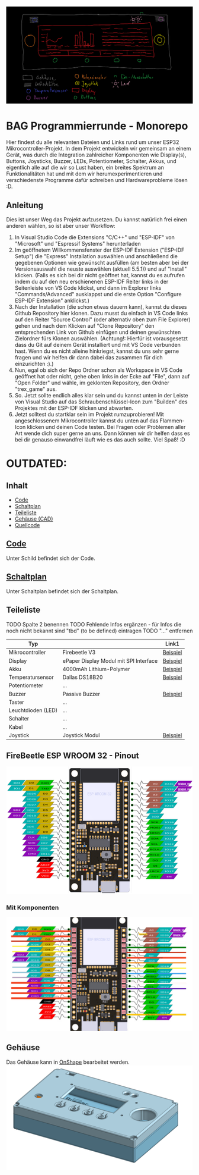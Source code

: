 ![Device Skizze](../DevDocs/media/device_skizze.png)

# BAG Programmierrunde - Monorepo

Hier findest du alle relevanten Dateien und Links rund um unser ESP32 Mikrocontroller-Projekt.
In dem Projekt entwickeln wir gemeinsam an einem Gerät, was durch die Integration zahlreicher Komponenten wie Display(s), Buttons, Joysticks, Buzzer, LEDs, Potentiometer, Schalter, Akkus, und eigentlich alle auf die wir so Lust haben, ein breites Spektrum an Funktionalitäten hat und mit dem wir herumexperimentieren und verschiedenste Programme dafür schreiben und Hardwareprobleme lösen :D.

## Anleitung
Dies ist unser Weg das Projekt aufzusetzen. Du kannst natürlich frei einen anderen wählen, so ist aber unser Workflow:
1. In Visual Studio Code die Extensions "C/C++" und "ESP-IDF" von "Microsoft" und "Espressif Systems" herunterladen
2. Im geöffnetem Willkommensfenster der ESP-IDF Extension ("ESP-IDF Setup") die "Express" Installation auswählen und anschließend die gegebenen Optionen wie gewünscht ausfüllen (am besten aber bei der Versionsauswahl die neuste auswählen (aktuell 5.5.1)) und auf "Install" klicken.
(Falls es sich bei dir nicht geöffnet hat, kannst du es aufrufen indem du auf den neu erschienenen ESP-IDF Reiter links in der Seitenleiste von VS Code klickst, und dann im Explorer links "Commands/Advanced" ausklappst und die erste Option "Configure ESP-IDF Extension" anklickst.)
3. Nach der Installation (die schon etwas dauern kann), kannst du dieses Github Repository hier klonen. Dazu musst du einfach in VS Code links auf den Reiter "Source Control" (oder alternativ oben zum File Explorer) gehen und nach dem Klicken auf "Clone Repository" den entsprechenden Link von Github einfügen und deinen gewünschten Zielordner fürs Klonen auswählen. (Achtung!: Hierfür ist vorausgesetzt dass du Git auf deinem Gerät installiert und mit VS Code verbunden hast. Wenn du es nicht alleine hinkriegst, kannst du uns sehr gerne fragen und wir helfen dir dann dabei das zusammen für dich einzurichten :).)
4. Nun, egal ob sich der Repo Ordner schon als Workspace in VS Code geöffnet hat oder nicht, gehe oben links in der Ecke auf "File", dann auf "Open Folder" und wähle, im geklonten Repository, den Ordner "trex_game" aus.
5. So. Jetzt sollte endlich alles klar sein und du kannst unten in der Leiste von Visual Studio auf das Schraubenschlüssel-Icon zum "Builden" des Projektes mit der ESP-IDF klicken und abwarten.
6. Jetzt solltest du startklar sein im Projekt rumzuprobieren! Mit angeschlossenem Mikrocontroller kannst du unten auf das Flammen-Icon klicken und deinen Code testen. Bei Fragen oder Problemen aller Art wende dich super gerne an uns. Dann können wir dir helfen dass es bei dir genauso einwandfrei läuft wie es das auch sollte. Viel Spaß! :D


# OUTDATED:

## Inhalt
- [Code](#code)
- [Schaltplan](#schaltplan)
- [Teileliste](#teileliste)
- [Gehäuse (CAD)](#gehäuse)
- [Quellcode](./DevDocs/schild/README.md)

## [Code](./DevDocs/schild/README.md)
Unter Schild befindet sich der Code.

## [Schaltplan](./DevDocs/schaltplan/README.md)
Unter Schaltplan befindet sich der Schaltplan.

## Teileliste
TODO Spalte 2 benennen
TODO Fehlende Infos ergänzen - für Infos die noch nicht bekannt sind "tbd" (to be defined) eintragen
TODO "..." entfernen

|Typ||Link1|
|---|---|---|
|Mikrocontroller|Firebeetle V3|[Beispiel](https://www.conrad.de/de/p/dfrobot-firebeetle-esp32-iot-microcontroller-supports-wi-fi-bluetooth-904154540.html)|
|Display|ePaper Display Modul mit SPI Interface|[Beispiel](https://www.conrad.de/de/p/2-9-296-128-epaper-display-modul-mit-spi-interface-906038105.html)|
|Akku|4000mAh Lithium-Polymer|[Beispiel](https://www.conrad.de/de/p/vhbw-akku-fuer-diverse-geraete-4000mah-3-7v-li-polymer-1x-zellen-883848869.html)|
|Temperatursensor|Dallas DS18B20|[Beispiel](https://www.amazon.de/AZDelivery-%E2%AD%90%E2%AD%90%E2%AD%90%E2%AD%90%E2%AD%90-DS18B20-digitaler-Temperatursensor/dp/B01LXQF9B5/ref=sr_1_5?dib=eyJ2IjoiMSJ9.LxzcCk8qNDxRTpENiHVx0vcEb46YMz7lcS4m12ODeGgsGO38hr86dbG7tw30_XUoqpBLBDEWpSm6U59VzRuJCPGFkWLMmT_tFqaGMfz2fSNcyp0V0s46Vyt0_Sb7yeje7llsfTkqKbQv64o_GGKSIRK3M4QtbPea2QMCtiBLBdpssYa6tL5BMrcsY3l3jg_2ECJVwQorqOe7mVwOXdKHSTF_konqcAQV6fFenJjT2HX7t1x7nhVZ-Xa9wV87l9UAixbJzmTe5MpUhLaRBaBZSnVPh6YkVU1OO8NalCQQZIM.EMezjXVyVyBySaGN_c4_Hgw62bq29DzgYVE-8AHpBvw&dib_tag=se&keywords=dallas+ds18b20&qid=1728499261&sr=8-5)|
|Potentiometer|...||
|Buzzer|Passive Buzzer|[Beispiel](https://www.amazon.de/gp/product/B0179I6LIK/ref=ppx_yo_dt_b_search_asin_title?ie=UTF8&psc=1)|
|Taster|...||
|Leuchtdioden (LED)|...||
|Schalter|...||
|Kabel|...||
|Joystick|Joystick Modul|[Beispiel](https://www.conrad.de/de/p/joy-it-joystick-modul-881921103.html)|

## FireBeetle ESP WROOM 32 - Pinout
![FireBeetle ESP WROOM 32 - Pinout](../DevDocs/media/firebeetle_esp_wroom_32_pinout.png)

### Mit Komponenten
![FireBeetle ESP WROOM 32 - Pinout](../DevDocs/media/miro_pinout_plan.png)

## Gehäuse
Das Gehäuse kann in [OnShape](https://cad.onshape.com/documents/e09c03e3f038d8f4d3313e7c/w/14c21061c9193615a201d46b/e/6a487c004af487d85a03bcde) bearbeitet werden.
![OnShape Gehäuse](../DevDocs/media/onshape_cad_case.png)
